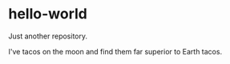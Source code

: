 # hello-world
Just another repository.

I've tacos on the moon and find them far superior to Earth tacos.
